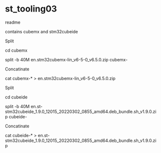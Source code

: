 # st_tooling03
readme


contains cubemx and stm32cubeide

Split

cd cubemx

split -b 40M   en.stm32cubemx-lin_v6-5-0_v6.5.0.zip  cubemx-

Concatinate

cat cubemx-* > en.stm32cubemx-lin_v6-5-0_v6.5.0.zip
               

Split

cd cubeide

split -b 40M    en.st-stm32cubeide_1.9.0_12015_20220302_0855_amd64.deb_bundle.sh_v1.9.0.zip cubeide-
                

Concatinate

cat cubeide-* > en.st-stm32cubeide_1.9.0_12015_20220302_0855_amd64.deb_bundle.sh_v1.9.0.zip



